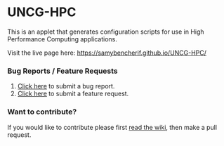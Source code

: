 # UNCG-HPC

This is an applet that generates configuration scripts for use in High Performance Computing applications. 

Visit the live page here: https://samybencherif.github.io/UNCG-HPC/

### Bug Reports / Feature Requests

1. [Click here](https://github.com/SamyBencherif/UNCG-HPC/issues/new?template=Bug_report.md) to submit a bug report.
1. [Click here](https://github.com/SamyBencherif/UNCG-HPC/issues/new?template=Feature_request.md) to submit a feature request.

### Want to contribute?

If you would like to contribute please first [read the wiki](https://github.com/SamyBencherif/UNCG-HPC/wiki), then make a pull request.
